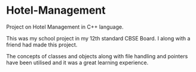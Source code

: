 # Hotel-Management
Project on Hotel Management in C++ language.

This was my school project in my 12th standard CBSE Board. I along with a friend had made this project. 

The concepts of classes and objects along with file handling and pointers have been utilised and it was a great learning experience.
